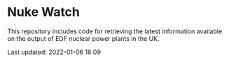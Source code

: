 # Nuke Watch

This repository includes code for retrieving the latest information available on the output of EDF nuclear power plants in the UK.

Last updated: 2022-01-06 18:09